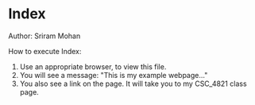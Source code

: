 # Index

Author: Sriram Mohan

How to execute Index:
1. Use an appropriate browser, to view this file.
2. You will see a message: "This is my example webpage..."
3. You also see a link on the page. It will take you to my CSC_4821 class page.
